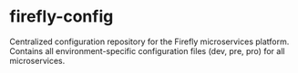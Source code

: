 # firefly-config
Centralized configuration repository for the Firefly microservices platform. Contains all environment-specific configuration files (dev, pre, pro) for all microservices.
